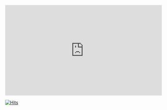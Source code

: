 <div style='position: relative; width: 100%; height: 0; padding-top: 58.0046403712297%; overflow: hidden; will-change: transform;'>
    <iframe loading='lazy' style='position: absolute; width: 100%; height: 100%; top: 0; left: 0; border: none; padding: 0; margin: 0;' src='https:&#x2F;&#x2F;www.miricanvas.com&#x2F;v&#x2F;13yrdsh?embed'>
    </iframe>
</div>

[![Hits](https://hits.seeyoufarm.com/api/count/incr/badge.svg?url=https%3A%2F%2Fgithub.com%2Fdavinyakma&count_bg=%2344EEAD&title_bg=%23555555&icon=&icon_color=%23E7E7E7&title=hits&edge_flat=false)](https://hits.seeyoufarm.com)
<!--
**davinyakma/davinyakma** is a ✨ _special_ ✨ repository because its `README.md` (this file) appears on your GitHub profile.

Here are some ideas to get you started:

- 🔭 I’m currently working on ...
- 🌱 I’m currently learning ...
- 👯 I’m looking to collaborate on ...
- 🤔 I’m looking for help with ...
- 💬 Ask me about ...
- 📫 How to reach me: ...
- 😄 Pronouns: ...
- ⚡ Fun fact: ...
-->
